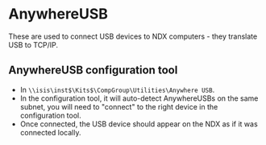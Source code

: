 # AnywhereUSB

These are used to connect USB devices to NDX computers - they translate USB to TCP/IP.

## AnywhereUSB configuration tool

- In `\\isis\inst$\Kits$\CompGroup\Utilities\Anywhere USB`.
- In the configuration tool, it will auto-detect AnywhereUSBs on the same subnet, you will need to "connect" to the right device in the configuration tool.
- Once connected, the USB device should appear on the NDX as if it was connected locally.
